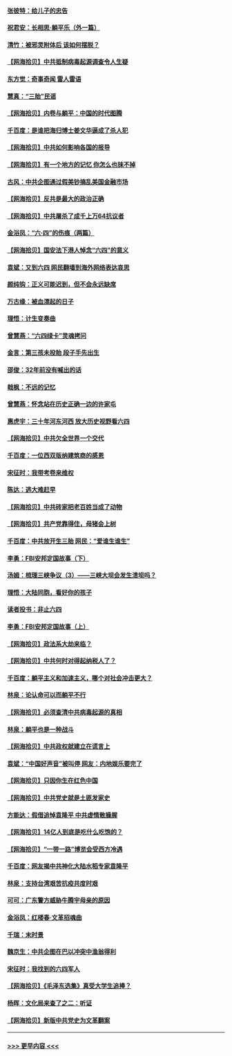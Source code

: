 #### [张彼特：给儿子的忠告](../pages/nsc993/n13018934.md?t=06141152) 
#### [祝君安：长相思‧躺平乐（外一篇）](../pages/nsc993/n13018923.md?t=06141152) 
#### [清竹：被邪灵附体后 该如何摆脱？](../pages/nsc993/n13018877.md?t=06141152) 
#### [【网海拾贝】中共抵制病毒起源调查令人生疑](../pages/nsc993/n13017785.md?t=06141152) 
#### [东方觉：奇事奇闻 雷人雷语](../pages/nsc993/n13017577.md?t=06141152) 
#### [慧真：“三胎”民谣](../pages/nsc993/n13017394.md?t=06141152) 
#### [【网海拾贝】内卷与躺平：中国的时代图腾](../pages/nsc993/n13016128.md?t=06141152) 
#### [千百度：是谁把海归博士姜文华逼成了杀人犯](../pages/nsc993/n13015218.md?t=06141152) 
#### [【网海拾贝】中共如何影响各国的报导](../pages/nsc993/n13012599.md?t=06141152) 
#### [【网海拾贝】有一个地方的记忆 你怎么也抹不掉](../pages/nsc993/n13009802.md?t=06141152) 
#### [古风：中共企图通过假美钞搞乱美国金融市场](../pages/nsc993/n13009626.md?t=06141152) 
#### [【网海拾贝】反共是最大的政治正确](../pages/nsc993/n13007051.md?t=06141152) 
#### [【网海拾贝】中共屠杀了成千上万64抗议者](../pages/nsc993/n13002713.md?t=06141152) 
#### [金浴凤：“六·四”的伤痕（两篇）](../pages/nsc993/n13001719.md?t=06141152) 
#### [【网海拾贝】国安法下港人悼念“六四”的意义](../pages/nsc993/n13001039.md?t=06141152) 
#### [袁斌：又到六四 网民翻墙到海外网络表达哀思](../pages/nsc993/n13000995.md?t=06141152) 
#### [颜纯钩：正义可能迟到，但不会永远缺席](../pages/nsc993/n13000920.md?t=06141152) 
#### [万古缘：被血漂起的日子](../pages/nsc993/n13000914.md?t=06141152) 
#### [理悟：计生变奏曲](../pages/nsc993/n13000414.md?t=06141152) 
#### [曾慧燕：“六四绿卡”灵魂拷问](../pages/nsc993/n13000277.md?t=06141152) 
#### [金言：第三孩未投胎 段子手先出生](../pages/nsc993/n13000215.md?t=06141152) 
#### [邵俊：32年前没有喊出的话](../pages/nsc993/n13000181.md?t=06141152) 
#### [戟枫：不远的记忆](../pages/nsc993/n13000121.md?t=06141152) 
#### [曾慧燕：怀念站在历史正确一边的许家屯](../pages/nsc993/n13000073.md?t=06141152) 
#### [惠虎宇：三十年河东河西 放大历史视野看六四](../pages/nsc993/n13000018.md?t=06141152) 
#### [【网海拾贝】中共欠全世界一个交代](../pages/nsc993/n12998706.md?t=06141152) 
#### [千百度：一位西双版纳建筑商的感恩](../pages/nsc993/n12998487.md?t=06141152) 
#### [宋征时：我带考卷来维权](../pages/nsc993/n12994088.md?t=06141152) 
#### [陈达：逃大难赶早](../pages/nsc993/n12993569.md?t=06141152) 
#### [【网海拾贝】中共砖家把老百姓当成了动物](../pages/nsc993/n12993483.md?t=06141152) 
#### [【网海拾贝】共产党靠得住，母猪会上树](../pages/nsc993/n12990730.md?t=06141152) 
#### [千百度：中共放开生三胎 网民：“爱谁生谁生”](../pages/nsc993/n12990644.md?t=06141152) 
#### [李勇：FBI安邦定国故事（下）](../pages/nsc993/n12987854.md?t=06141152) 
#### [汤姆：梳理三峡争议（3）——三峡大坝会发生溃坝吗？](../pages/nsc993/n12989806.md?t=06141152) 
#### [理悟：大陆同胞，看好你的孩子](../pages/nsc993/n12989778.md?t=06141152) 
#### [读者投书：非止六四](../pages/nsc993/n12989673.md?t=06141152) 
#### [李勇：FBI安邦定国故事（上）](../pages/nsc993/n12987749.md?t=06141152) 
#### [【网海拾贝】政法系大劫来临？](../pages/nsc993/n12987596.md?t=06141152) 
#### [【网海拾贝】中共何时对得起纳税人了？](../pages/nsc993/n12985578.md?t=06141152) 
#### [千百度：躺平主义和加速主义，哪个对社会冲击更大？](../pages/nsc993/n12985512.md?t=06141152) 
#### [林泉：论认命可以而躺平不行](../pages/nsc993/n12985505.md?t=06141152) 
#### [【网海拾贝】必须查清中共病毒起源的真相](../pages/nsc993/n12984276.md?t=06141152) 
#### [林泉：躺平也是一种战斗](../pages/nsc993/n12984194.md?t=06141152) 
#### [【网海拾贝】中共政权就建立在谎言上](../pages/nsc993/n12981880.md?t=06141152) 
#### [袁斌：“中国好声音”被叫停 网友：内地娱乐要完了](../pages/nsc993/n12981826.md?t=06141152) 
#### [【网海拾贝】只因你生在红色中国](../pages/nsc993/n12979096.md?t=06141152) 
#### [【网海拾贝】中共党史就是土匪发家史](../pages/nsc993/n12976478.md?t=06141152) 
#### [方能达：假借追悼袁隆平 中共虚情散臊腥](../pages/nsc993/n12976396.md?t=06141152) 
#### [【网海拾贝】14亿人到底是吃什么吃饱的？](../pages/nsc993/n12974125.md?t=06141152) 
#### [【网海拾贝】“一带一路”博览会受西方冷遇](../pages/nsc993/n12971787.md?t=06141152) 
#### [千百度：网友揭中共神化大陆水稻专家袁隆平](../pages/nsc993/n12971733.md?t=06141152) 
#### [林泉：支持台湾艰苦抗疫共度时艰](../pages/nsc993/n12971350.md?t=06141152) 
#### [可可：广东警方威胁牛腾宇母亲的原因](../pages/nsc993/n12971100.md?t=06141152) 
#### [金浴凤：红楼春·文革招魂曲](../pages/nsc993/n12970354.md?t=06141152) 
#### [千瑞：末时景](../pages/nsc993/n12970337.md?t=06141152) 
#### [魏京生：中共企图在巴以冲突中渔翁得利](../pages/nsc993/n12970286.md?t=06141152) 
#### [宋征时：我找到的六四军人](../pages/nsc993/n12970213.md?t=06141152) 
#### [【网海拾贝】《毛泽东选集》真受大学生追捧？](../pages/nsc993/n12968779.md?t=06141152) 
#### [杨晖：文化局来查了之二：听证](../pages/nsc993/n12966528.md?t=06141152) 
#### [【网海拾贝】新版中共党史为文革翻案](../pages/nsc993/n12967526.md?t=06141152) 

----
#### [ >>> 更早内容 <<< ](../indexes/nsc993-earlier.md)
